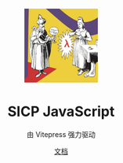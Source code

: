 <p align="center">
<img src="./docs/public/favicon.png" height="150">
</p>

<h1 align="center">
SICP JavaScript
</h1>
<p align="center">
由 Vitepress 强力驱动
</p>

<p align="center">
<a href="https://sicp-js.vercel.app">文档</a>
</p>

<br>
